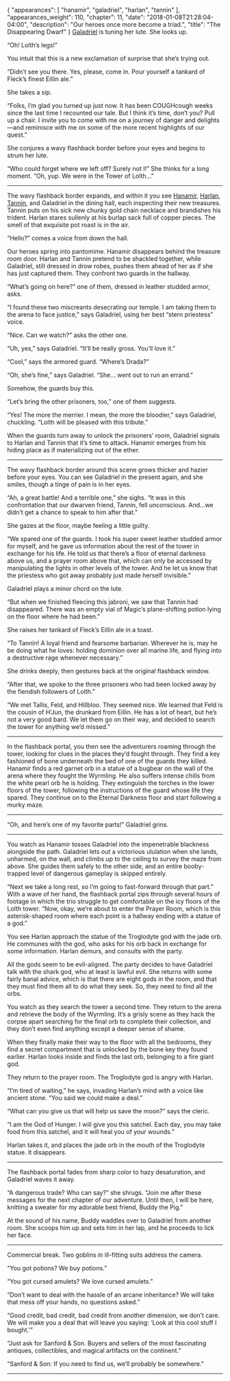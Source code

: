 {
    "appearances": [
        "hanamir",
        "galadriel",
        "harlan",
        "tannin"
    ],
    "appearances_weight": 110,
    "chapter": 11,
    "date": "2018-01-08T21:28:04-04:00",
    "description": "Our heroes once more become a triad.",
    "title": "The Disappearing Dwarf"
}
[Galadriel](/characters/galadriel/) is tuning her lute. She looks up.

“Oh! Lolth’s legs!” 

You intuit that this is a new exclamation of surprise that she’s trying out. 

“Didn’t see you there. Yes, please, come in. Pour yourself a tankard of Fleck’s finest Eillin ale.” 

She takes a sip.

“Folks, I’m glad you turned up just now. It has been COUGHcough weeks since the last time I recounted our tale. But I think it’s time, don’t you? Pull up a chair. I invite you to come with me on a journey of danger and delights—and reminisce with me on some of the more recent highlights of our quest.”

She conjures a wavy flashback border before your eyes and begins to strum her lute.

“Who could forget where we left off? Surely not I!” She thinks for a long moment. “Oh, yup. We were in the Tower of Lolth…”

---

The wavy flashback border expands, and within it you see [Hanamir](/characters/hanamir/), [Harlan](/characters/harlan/), [Tannin](/characters/tannin/), and Galadriel in the dining hall, each inspecting their new treasures. Tannin puts on his sick new chunky gold chain necklace and brandishes his trident. Harlan stares sullenly at his burlap sack full of copper pieces. The smell of that exquisite pot roast is in the air.  

“Hello?” comes a voice from down the hall. 

Our heroes spring into pantomime. Hanamir disappears behind the treasure room door. Harlan and Tannin pretend to be shackled together, while Galadriel, still dressed in drow robes, pushes them ahead of her as if she has just captured them. They confront two guards in the hallway.

“What’s going on here?” one of them, dressed in leather studded armor, asks.

“I found these two miscreants desecrating our temple. I am taking them to the arena to face justice,” says Galadriel, using her best “stern priestess” voice.

“Nice. Can we watch?” asks the other one.

“Uh, yes,” says Galadriel. “It’ll be really gross. You’ll love it.”

“Cool,” says the armored guard. “Where’s Drada?”

“Oh, she’s fine,” says Galadriel. “She… went out to run an errand.” 

Somehow, the guards buy this.

“Let’s bring the other prisoners, too,” one of them suggests.

“Yes! The more the merrier. I mean, the more the bloodier,” says Galadriel, chuckling. “Lolth will be pleased with this tribute.” 

When the guards turn away to unlock the prisoners’ room, Galadriel signals to Harlan and Tannin that it’s time to attack. Hanamir emerges from his hiding place as if materializing out of the ether. 

---

The wavy flashback border around this scene grows thicker and hazier before your eyes. You can see Galadriel in the present again, and she smiles, though a tinge of pain is in her eyes.

“Ah, a great battle! And a terrible one,” she sighs. “It was in this confrontation that our dwarven friend, Tannin, fell unconscious. And...we didn’t get a chance to speak to him after that.” 

She gazes at the floor, maybe feeling a little guilty. 

“We spared one of the guards. I took his super sweet leather studded armor for myself, and he gave us information about the rest of the tower in exchange for his life. He told us that there’s a floor of eternal darkness above us, and a prayer room above that, which can only be accessed by manipulating the lights in other levels of the tower. And he let us know that the priestess who got away probably just made herself invisible.”

Galadriel plays a minor chord on the lute.

“But when we finished fleecing this jabroni, we saw that Tannin had disappeared. There was an empty vial of Magic’s plane-shifting potion lying on the floor where he had been.”

She raises her tankard of Fleck’s Eillin ale in a toast. 

“To Tannin! A loyal friend and fearsome barbarian. Wherever he is, may he be doing what he loves: holding dominion over all marine life, and flying into a destructive rage whenever necessary.”

She drinks deeply, then gestures back at the original flashback window. 

“After that, we spoke to the three prisoners who had been locked away by the fiendish followers of Lolth.” 

“We met Tallis, Feld, and Hillbloo. They seemed nice. We learned that Feld is the cousin of H’Jun, the drunkard from Eillin. He has a lot of heart, but he’s not a very good bard. We let them go on their way, and decided to search the tower for anything we’d missed.”

---

In the flashback portal, you then see the adventurers roaming through the tower, looking for clues in the places they’d fought through. They find a key fashioned of bone underneath the bed of one of the guards they killed. Hanamir finds a red garnet orb in a statue of a bugbear on the wall of the arena where they fought the Wyrmling. He also suffers intense chills from the white pearl orb he is holding. They extinguish the torches in the lower floors of the tower, following the instructions of the guard whose life they spared. They continue on to the Eternal Darkness floor and start following a murky maze.

---

“Oh, and here’s one of my favorite parts!” Galadriel grins.

---

You watch as Hanamir tosses Galadriel into the impenetrable blackness alongside the path. Galadriel lets out a victorious ululation when she lands, unharmed, on the wall, and climbs up to the ceiling to survey the maze from above. She guides them safely to the other side, and an entire booby-trapped level of dangerous gameplay is skipped entirely.

“Next we take a long rest, so I’m going to fast-forward through that part.” With a wave of her hand, the flashback portal zips through several hours of footage in which the trio struggle to get comfortable on the icy floors of the Lolth tower. “Now, okay, we’re about to enter the Prayer Room, which is this asterisk-shaped room where each point is a hallway ending with a statue of a god.”

You see Harlan approach the statue of the Troglodyte god with the jade orb. He communes with the god, who asks for his orb back in exchange for some information. Harlan demurs, and consults with the party. 

All the gods seem to be evil-aligned. The party decides to have Galadriel talk with the shark god, who at least is lawful evil. She returns with some fairly banal advice, which is that there are eight gods in the room, and that they must find them all to do what they seek. So, they need to find all the orbs.

You watch as they search the tower a second time. They return to the arena and retrieve the body of the Wyrmling. It’s a grisly scene as they hack the corpse apart searching for the final orb to complete their collection, and they don’t even find anything except a deeper sense of shame.

When they finally make their way to the floor with all the bedrooms, they find a secret compartment that is unlocked by the bone key they found earlier. Harlan looks inside and finds the last orb, belonging to a fire giant god. 

They return to the prayer room. The Troglodyte god is angry with Harlan.

“I’m tired of waiting,” he says, invading Harlan’s mind with a voice like ancient stone. “You said we could make a deal.” 

“What can you give us that will help us save the moon?” says the cleric.

“I am the God of Hunger. I will give you this satchel. Each day, you may take food from this satchel, and it will heal you of your wounds.”

Harlan takes it, and places the jade orb in the mouth of the Troglodyte statue. It disappears.

---

The flashback portal fades from sharp color to hazy desaturation, and Galadriel waves it away. 

“A dangerous trade? Who can say?” she shrugs. “Join me after these messages for the next chapter of our adventure. Until then, I will be here, knitting a sweater for my adorable best friend, Buddy the Pig.”

At the sound of his name, Buddy waddles over to Galadriel from another room. She scoops him up and sets him in her lap, and he proceeds to lick her face.

---

Commercial break. Two goblins in ill-fitting suits address the camera.

“You got potions? We buy potions.”

“You got cursed amulets? We love cursed amulets.”

“Don’t want to deal with the hassle of an arcane inheritance? We will take that mess off your hands, no questions asked.”

“Good credit, bad credit, bad credit from another dimension, we don’t care. We will make you a deal that will leave you saying: ‘Look at this cool stuff I bought.’”

“Just ask for Sanford & Son. Buyers and sellers of the most fascinating antiques, collectibles, and magical artifacts on the continent.”

“Sanford & Son: If you need to find us, we’ll probably be somewhere.”

---
